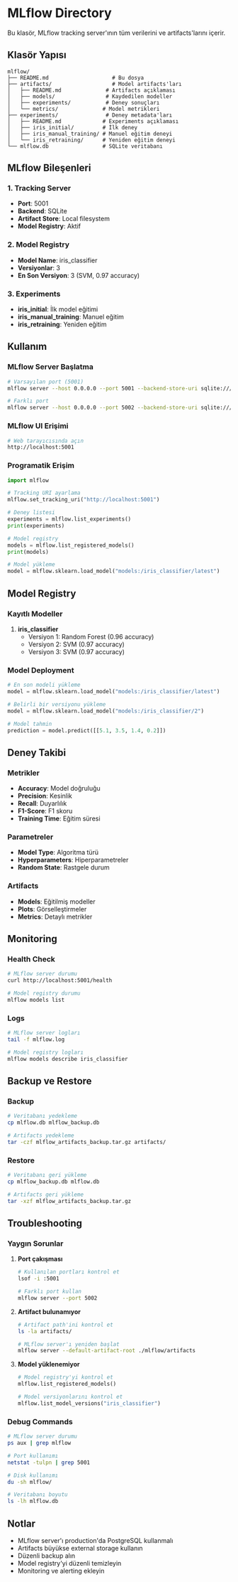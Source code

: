 # MLflow Directory

Bu klasör, MLflow tracking server'ının tüm verilerini ve artifacts'larını içerir.

## Klasör Yapısı

```
mlflow/
├── README.md                    # Bu dosya
├── artifacts/                   # Model artifacts'ları
│   ├── README.md              # Artifacts açıklaması
│   ├── models/                # Kaydedilen modeller
│   ├── experiments/           # Deney sonuçları
│   └── metrics/              # Model metrikleri
├── experiments/               # Deney metadata'ları
│   ├── README.md             # Experiments açıklaması
│   ├── iris_initial/         # İlk deney
│   ├── iris_manual_training/ # Manuel eğitim deneyi
│   └── iris_retraining/      # Yeniden eğitim deneyi
└── mlflow.db                 # SQLite veritabanı
```

## MLflow Bileşenleri

### 1. Tracking Server
- **Port**: 5001
- **Backend**: SQLite
- **Artifact Store**: Local filesystem
- **Model Registry**: Aktif

### 2. Model Registry
- **Model Name**: iris_classifier
- **Versiyonlar**: 3
- **En Son Versiyon**: 3 (SVM, 0.97 accuracy)

### 3. Experiments
- **iris_initial**: İlk model eğitimi
- **iris_manual_training**: Manuel eğitim
- **iris_retraining**: Yeniden eğitim

## Kullanım

### MLflow Server Başlatma
```bash
# Varsayılan port (5001)
mlflow server --host 0.0.0.0 --port 5001 --backend-store-uri sqlite:///mlflow.db --default-artifact-root ./mlflow/artifacts

# Farklı port
mlflow server --host 0.0.0.0 --port 5002 --backend-store-uri sqlite:///mlflow.db --default-artifact-root ./mlflow/artifacts
```

### MLflow UI Erişimi
```bash
# Web tarayıcısında açın
http://localhost:5001
```

### Programatik Erişim
```python
import mlflow

# Tracking URI ayarlama
mlflow.set_tracking_uri("http://localhost:5001")

# Deney listesi
experiments = mlflow.list_experiments()
print(experiments)

# Model registry
models = mlflow.list_registered_models()
print(models)

# Model yükleme
model = mlflow.sklearn.load_model("models:/iris_classifier/latest")
```

## Model Registry

### Kayıtlı Modeller
1. **iris_classifier**
   - Versiyon 1: Random Forest (0.96 accuracy)
   - Versiyon 2: SVM (0.97 accuracy)
   - Versiyon 3: SVM (0.97 accuracy)

### Model Deployment
```python
# En son modeli yükleme
model = mlflow.sklearn.load_model("models:/iris_classifier/latest")

# Belirli bir versiyonu yükleme
model = mlflow.sklearn.load_model("models:/iris_classifier/2")

# Model tahmin
prediction = model.predict([[5.1, 3.5, 1.4, 0.2]])
```

## Deney Takibi

### Metrikler
- **Accuracy**: Model doğruluğu
- **Precision**: Kesinlik
- **Recall**: Duyarlılık
- **F1-Score**: F1 skoru
- **Training Time**: Eğitim süresi

### Parametreler
- **Model Type**: Algoritma türü
- **Hyperparameters**: Hiperparametreler
- **Random State**: Rastgele durum

### Artifacts
- **Models**: Eğitilmiş modeller
- **Plots**: Görselleştirmeler
- **Metrics**: Detaylı metrikler

## Monitoring

### Health Check
```bash
# MLflow server durumu
curl http://localhost:5001/health

# Model registry durumu
mlflow models list
```

### Logs
```bash
# MLflow server logları
tail -f mlflow.log

# Model registry logları
mlflow models describe iris_classifier
```

## Backup ve Restore

### Backup
```bash
# Veritabanı yedekleme
cp mlflow.db mlflow_backup.db

# Artifacts yedekleme
tar -czf mlflow_artifacts_backup.tar.gz artifacts/
```

### Restore
```bash
# Veritabanı geri yükleme
cp mlflow_backup.db mlflow.db

# Artifacts geri yükleme
tar -xzf mlflow_artifacts_backup.tar.gz
```

## Troubleshooting

### Yaygın Sorunlar

1. **Port çakışması**
   ```bash
   # Kullanılan portları kontrol et
   lsof -i :5001
   
   # Farklı port kullan
   mlflow server --port 5002
   ```

2. **Artifact bulunamıyor**
   ```bash
   # Artifact path'ini kontrol et
   ls -la artifacts/
   
   # MLflow server'ı yeniden başlat
   mlflow server --default-artifact-root ./mlflow/artifacts
   ```

3. **Model yüklenemiyor**
   ```python
   # Model registry'yi kontrol et
   mlflow.list_registered_models()
   
   # Model versiyonlarını kontrol et
   mlflow.list_model_versions("iris_classifier")
   ```

### Debug Commands
```bash
# MLflow server durumu
ps aux | grep mlflow

# Port kullanımı
netstat -tulpn | grep 5001

# Disk kullanımı
du -sh mlflow/

# Veritabanı boyutu
ls -lh mlflow.db
```

## Notlar

- MLflow server'ı production'da PostgreSQL kullanmalı
- Artifacts büyükse external storage kullanın
- Düzenli backup alın
- Model registry'yi düzenli temizleyin
- Monitoring ve alerting ekleyin 